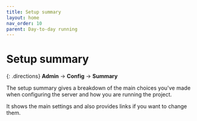 ```yaml
---
title: Setup summary
layout: home
nav_order: 10
parent: Day-to-day running
---
```



# Setup summary

{: .directions}
**Admin** → **Config** → **Summary**

The setup summary gives a breakdown of the main choices you've made when
configuring the server and how you are running the project.

It shows the main settings and also provides links if you want to change them.



